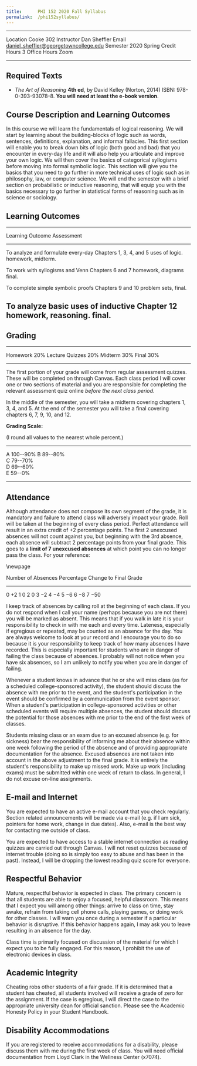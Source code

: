 ```yaml
---
title:      PHI 152 2020 Fall Syllabus
permalink:  /phi152syllabus/
---
```



----------------------- -----------------------------------------------
Location                Cooke 302
Instructor              Dan Sheffler
Email                   daniel_sheffler@georgetowncollege.edu
Semester                2020 Spring
Credit Hours            3
Office Hours            Zoom
----------------------- -----------------------------------------------



## Required Texts ##

- *The Art of Reasoning* **4th ed**, by David Kelley (Norton, 2014) ISBN: 978-0-393-93078-8.  **You will need at least the e-book version**.



## Course Description and Learning Outcomes ##

In this course we will learn the fundamentals of logical reasoning.  We will start by learning about the building-blocks of logic such as words, sentences, definitions, explanation, and informal fallacies.  This first section will enable you to break down bits of logic (both good and bad) that you encounter in every-day life and it will also help you articulate and improve your own logic.  We will then cover the basics of categorical syllogisms before moving into formal symbolic logic.  This section will give you the basics that you need to go further in more technical uses of logic such as in philosophy, law, or computer science.  We will end the semester with a brief section on probabilistic or inductive reasoning, that will equip you with the basics necessary to go further in statistical forms of reasoning such as in science or sociology.



## Learning Outcomes ##

-----------------------------------------------------------------------
Learning Outcome                        Assessment
--------------------------------------- -------------------------------
To analyze and formulate every-day      Chapters 1, 3, 4, and 5 
uses of logic.                          homework, midterm.

To work with syllogisms and Venn        Chapters 6 and 7 homework,
diagrams                                final.

To complete simple symbolic proofs      Chapters 9 and 10 problem sets,
                                        final.

To analyze basic uses of inductive      Chapter 12 homework,
reasoning.                              final.
-----------------------------------------------------------------------



## Grading ##

----------------- ----
Homework          20%
Lecture Quizzes   20%
Midterm           30% 
Final             30% 
----------------- ----

The first portion of your grade will come from regular assessment quizzes. These will be completed on through Canvas.  Each class period I will cover one or two sections of material and you are responsible for completing the relevant assessment quiz online *before the next class period*.

In the middle of the semester, you will take a midterm covering chapters 1, 3, 4, and 5.  At the end of the semester you will take a final covering chapters 6, 7, 9, 10, and 12.

**Grading Scale:**

(I round all values to the nearest whole percent.)

--- ------------------
A   100--90% 
B   89--80%  
C   79--70%  
D   69--60%  
E   59--0%   
--- ------------------


## Attendance ##

Although attendance does not compose its own segment of the grade, it is mandatory and failure to attend class will adversely impact your grade. Roll will be taken at the beginning of every class period. Perfect attendance will result in an extra credit of +2 percentage points. The first 2 unexcused absences will not count against you, but beginning with the 3rd absence, each absence will subtract 2 percentage points from your final grade. This goes to a **limit of 7 unexcused absences** at which point you can no longer pass the class. For your reference:

\newpage

Number of Absences  Percentage Change to Final Grade 
------------------- ---------------------------------
0                   $+2$
1                   0
2                   0
3                   $-2$
4                   $-4$
5                   $-6$
6                   $-8$
7                   $-50$

I keep track of absences by calling roll at the beginning of each class. If you do not respond when I call your name (perhaps because you are not there) you will be marked as absent. This means that if you walk in late it is your responsibility to check in with me each and every time. Lateness, especially if egregious or repeated, may be counted as an absence for the day. You are always welcome to look at your record and I encourage you to do so because it is your responsibility to keep track of how many absences I have recorded. This is especially important for students who are in danger of failing the class because of absences. I probably will not notice when you have six absences, so I am unlikely to notify you when you are in danger of failing.

Whenever a student knows in advance that he or she will miss class (as for a scheduled college-sponsored activity), the student should discuss the absence with me prior to the event, and the student's participation in the event should be confirmed by a communication from the event sponsor.  When a student's participation in college-sponsored activities or other scheduled events will require multiple absences, the student should discuss the potential for those absences with me prior to the end of the first week of classes.

Students missing class or an exam due to an excused absence (e.g. for sickness) bear the responsibility of informing me about their absence within one week following the period of the absence and of providing appropriate documentation for the absence. Excused absences are not taken into account in the above adjustment to the final grade. It is entirely the student's responsibility to make up missed work. Make up work (including exams) must be submitted within one week of return to class. In general, I do not excuse on-line assignments.


## E-mail and Internet ##

You are expected to have an active e-mail account that you check regularly. Section related announcements will be made via e-mail (e.g. if I am sick, pointers for home work, change in due dates). Also, e-mail is the best way for contacting me outside of class.

You are expected to have access to a stable internet connection as reading quizzes are carried out through Canvas.  I will not reset quizzes because of internet trouble (doing so is simply too easy to abuse and has been in the past).  Instead, I will be dropping the lowest reading quiz score for everyone.



## Respectful Behavior ##

Mature, respectful behavior is expected in class. The primary concern is that all students are able to enjoy a focused, helpful classroom. This means that I expect you will among other things: arrive to class on time, stay awake, refrain from taking cell phone calls, playing games, or doing work for other classes. I will warn you once during a semester if a particular behavior is disruptive. If this behavior happens again, I may ask you to leave resulting in an absence for the day.

Class time is primarily focused on discussion of the material for which I expect you to be fully engaged. For this reason, I prohibit the use of electronic devices in class.


## Academic Integrity ##

Cheating robs other students of a fair grade. If it is determined that a student has cheated, all students involved will receive a grade of zero for the assignment. If the case is egregious, I will direct the case to the appropriate university dean for official sanction.  Please see the Academic Honesty Policy in your Student Handbook.


## Disability Accommodations ##

If you are registered to receive accommodations for a disability, please discuss them with me during the first week of class.  You will need official documentation from Lloyd Clark in the Wellness Center (x7074).



